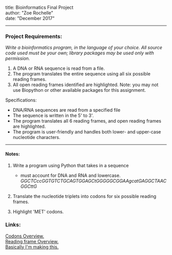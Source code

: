 title: Bioinformatics Final Project  
author: "Zoe Rochelle"  
date: "December 2017"  

---

### Project Requirements:
*Write a bioinformatics program, in the language of your choice. All source code used must be your own; library packages may be used only with permission.*
	
1. A DNA or RNA sequence is read from a file.
2. The program translates the entire sequence using all six possible reading frames.
3. All open reading frames identified are highlighted.
Note: you may not use Biopython or other available packages for this assignment.

Specifications:
* DNA/RNA sequences are read from a specified file
* The sequence is written in the 5' to 3'.
* The program translates all 6 reading frames, and open reading frames are highlighted.
* The program is user-friendly and handles both lower- and upper-case nucleotide characters.  

---

#### Notes:
1. Write a program using Python that takes in a sequence
	* must account for DNA and RNA and lowercase.
*GGCTCccGGTGTCTGCAGTGGAGCtGGGGGCGGAAgcatGAGGCTAACGGCttG*

3. Translate the nucleotide triplets into codons for six possible reading frames.
4. Highlight 'MET' codons.

### Links:
[Codons Overview.](https://en.wikipedia.org/wiki/DNA_codon_table)  
[Reading frame Overview.](https://en.wikipedia.org/wiki/Open_reading_frame)  
[Basically I'm making this.](https://web.expasy.org/translate/)  
